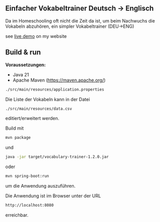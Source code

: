 ## Einfacher Vokabeltrainer Deutsch -> Englisch

Da im Homeschooling oft nicht die Zeit da ist, um beim Nachwuchs die Vokabeln abzuhören,
ein simpler Vokabeltrainer (DEU->ENG)

see [live demo](https://ksbrwsk.de:8080/) on my website

Build & run
-----------

**Voraussetzungen:**

* Java 21
* Apache Maven (https://maven.apache.org/)

```bash
./src/main/resources/application.properties
```

Die Liste der Vokabeln kann in der Datei 

```bash
./src/main/resources/data.csv
```

editiert/erweitert werden.

Build mit 

```bash
mvn package
```

und 

```bash
java -jar target/vocabulary-trainer-1.2.0.jar
```

oder

```bash
mvn spring-boot:run
```

um die Anwendung auszuführen.

Die Anwendung ist im Browser unter der URL

```bash
http://localhost:8080
```

erreichbar.